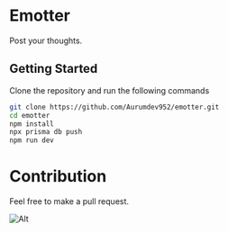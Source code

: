 # Emotter

Post your thoughts.

## Getting Started

Clone the repository and run the following commands
```bash
git clone https://github.com/Aurumdev952/emotter.git
cd emotter
npm install
npx prisma db push
npm run dev
```

# Contribution

Feel free to make a pull request.

![Alt](https://repobeats.axiom.co/api/embed/2ab889766e1c9d3c0d6f640249e2ad99ce6ade56.svg "Repobeats analytics image")


